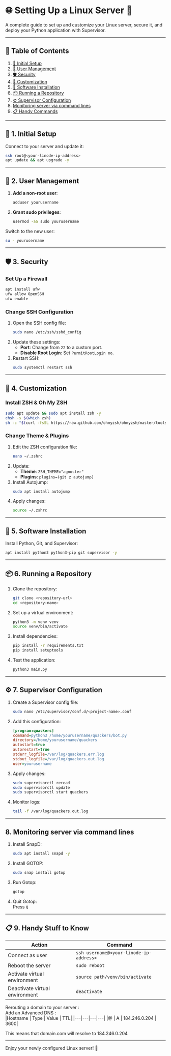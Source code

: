 # 🌐 Setting Up a Linux Server 🚀

A complete guide to set up and customize your Linux server, secure it, and deploy your Python application with Supervisor. 

---

## 📜 Table of Contents

1. [🔧 Initial Setup](#1-initial-setup)
2. [👤 User Management](#2-user-management)
3. [🛡️ Security](#3-security)
4. [🎨 Customization](#4-customization)
5. [🐍 Software Installation](#5-software-installation)
6. [📦 Running a Repository](#6-running-a-repository)
7. [⚙️ Supervisor Configuration](#7-supervisor-configuration)
8. [Monitoring server via command lines](#8-monitoring)
9. [📋 Handy Commands](#8-handy-commands)

---

## 🔧 1. Initial Setup

Connect to your server and update it:
```bash
ssh root@<your-linode-ip-address>
apt update && apt upgrade -y
```

---

## 👤 2. User Management

1. **Add a non-root user**:
   ```bash
   adduser yourusername
   ```
2. **Grant sudo privileges**:
   ```bash
   usermod -aG sudo yourusername
   ```

Switch to the new user:
```bash
su - yourusername
```

---

## 🛡️ 3. Security

### Set Up a Firewall
```bash
apt install ufw
ufw allow OpenSSH
ufw enable
```

### Change SSH Configuration
1. Open the SSH config file:
   ```bash
   sudo nano /etc/ssh/sshd_config
   ```
2. Update these settings:
   - **Port**: Change from `22` to a custom port.
   - **Disable Root Login**: Set `PermitRootLogin no`.
3. Restart SSH:
   ```bash
   sudo systemctl restart ssh
   ```

---

## 🎨 4. Customization

### Install ZSH & Oh My ZSH
```bash
sudo apt update && sudo apt install zsh -y
chsh -s $(which zsh)
sh -c "$(curl -fsSL https://raw.github.com/ohmyzsh/ohmyzsh/master/tools/install.sh)"
```

### Change Theme & Plugins
1. Edit the ZSH configuration file:
   ```bash
   nano ~/.zshrc
   ```
2. Update:
   - **Theme**: `ZSH_THEME="agnoster"`
   - **Plugins**: `plugins=(git z autojump)`
3. Install Autojump:
   ```bash
   sudo apt install autojump
   ```
4. Apply changes:
   ```bash
   source ~/.zshrc
   ```

---

## 🐍 5. Software Installation

Install Python, Git, and Supervisor:
```bash
apt install python3 python3-pip git supervisor -y
```

---

## 📦 6. Running a Repository

1. Clone the repository:
   ```bash
   git clone <repository-url>
   cd <repository-name>
   ```
2. Set up a virtual environment:
   ```bash
   python3 -m venv venv
   source venv/bin/activate
   ```
3. Install dependencies:
   ```bash
   pip install -r requirements.txt
   pip install setuptools
   ```
4. Test the application:
   ```bash
   python3 main.py
   ```

---

## ⚙️ 7. Supervisor Configuration

1. Create a Supervisor config file:
   ```bash
   sudo nano /etc/supervisor/conf.d/<project-name>.conf
   ```
2. Add this configuration:
   ```ini
   [program:quackers]
   command=python3 /home/yourusername/quackers/bot.py
   directory=/home/yourusername/quackers
   autostart=true
   autorestart=true
   stderr_logfile=/var/log/quackers.err.log
   stdout_logfile=/var/log/quackers.out.log
   user=yourusername
   ```
3. Apply changes:
   ```bash
   sudo supervisorctl reread
   sudo supervisorctl update
   sudo supervisorctl start quackers
   ```
4. Monitor logs:
   ```bash
   tail -f /var/log/quackers.out.log
   ```

---

## 8. Monitoring server via command lines

1. Install SnapD:
   ```bash
   sudo apt install snapd -y
   ```
2. Install GOTOP:
   ```bash
   sudo snap install gotop
   ```
3. Run Gotop:
   ```bash
   gotop
   ```
4. Quit Gotop:
   <br>Press ```Q```

---

## 📋 9. Handy Stuff to Know

| Action                     | Command                                         |
|----------------------------|-------------------------------------------------|
| Connect as user            | `ssh username@<your-linode-ip-address>`         |
| Reboot the server          | `sudo reboot`                                   |
| Activate virtual environment | `source path/venv/bin/activate`               |
| Deactivate virtual environment | `deactivate`                                |

Rerouting a domain to your server :
<br>Add an Advanced DNS :
<br>
|Hostname | Type | Value | TTL|
|---|---|---|---|
|@ | A | 184.246.0.204 | 3600|

This means that domain.com will resolve to 184.246.0.204

---

Enjoy your newly configured Linux server! 🎉
